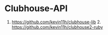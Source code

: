 # Clubhouse-API
1. https://github.com/kevin11h/clubhouse-lib 2. https://github.com/kevin11h/clubhouse2-ruby
